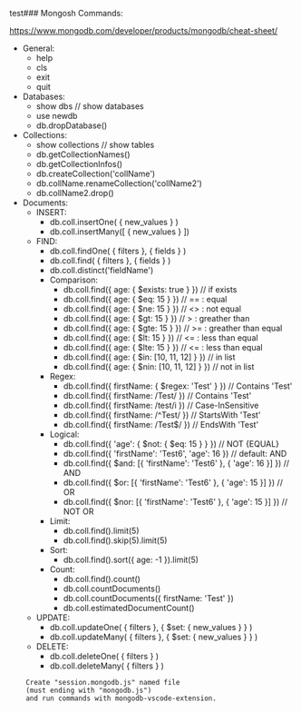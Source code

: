 test### Mongosh Commands:

https://www.mongodb.com/developer/products/mongodb/cheat-sheet/

- General:
  - help
  - cls
  - exit
  - quit
- Databases:
  - show dbs // show databases
  - use newdb
  - db.dropDatabase()
- Collections:
  - show collections // show tables
  - db.getCollectionNames()
  - db.getCollectionInfos()
  - db.createCollection('collName')
  - db.collName.renameCollection('collName2')
  - db.collName2.drop()
- Documents:
  - INSERT:
    - db.coll.insertOne( { new_values } )
    - db.coll.insertMany([ { new_values } ])
  - FIND:
    - db.coll.findOne( { filters }, { fields } )
    - db.coll.find( { filters }, { fields } )
    - db.coll.distinct('fieldName')
    - Comparison:
      - db.coll.find({ age: { $exists: true } }) // if exists
      - db.coll.find({ age: { $eq: 15 } }) // == : equal
      - db.coll.find({ age: { $ne: 15 } }) // <> : not equal
      - db.coll.find({ age: { $gt: 15 } }) // > : greather than
      - db.coll.find({ age: { $gte: 15 } }) // >= : greather than equal
      - db.coll.find({ age: { $lt: 15 } }) // <= : less than equal
      - db.coll.find({ age: { $lte: 15 } }) // <= : less than equal
      - db.coll.find({ age: { $in: [10, 11, 12] } }) // in list
      - db.coll.find({ age: { $nin: [10, 11, 12] } }) // not in list
    - Regex:
      - db.coll.find({ firstName: { $regex: 'Test' } }) // Contains 'Test'
      - db.coll.find({ firstName: /Test/ }) // Contains 'Test'
      - db.coll.find({ firstName: /test/i }) // Case-InSensitive
      - db.coll.find({ firstName: /^Test/ }) // StartsWith 'Test'
      - db.coll.find({ firstName: /Test$/ }) // EndsWith 'Test'
    - Logical:
      - db.coll.find({ 'age': { $not: { $eq: 15 } } }) // NOT {EQUAL}
      - db.coll.find({ 'firstName': 'Test6', 'age': 16 }) // default: AND
      - db.coll.find({ $and: [{ 'firstName': 'Test6' }, { 'age': 16 }] }) // AND
      - db.coll.find({ $or: [{ 'firstName': 'Test6' }, { 'age': 15 }] }) // OR
      - db.coll.find({ $nor: [{ 'firstName': 'Test6' }, { 'age': 15 }] }) // NOT OR
    - Limit:
      - db.coll.find().limit(5)
      - db.coll.find().skip(5).limit(5)
    - Sort:
      - db.coll.find().sort({ age: -1 }).limit(5)
    - Count:
      - db.coll.find().count()
      - db.coll.countDocuments()
      - db.coll.countDocuments({ firstName: 'Test' })
      - db.coll.estimatedDocumentCount()
  - UPDATE:
    - db.coll.updateOne( { filters }, { $set: { new_values } } )
    - db.coll.updateMany( { filters }, { $set: { new_values } } )
  - DELETE:
    - db.coll.deleteOne( { filters } )
    - db.coll.deleteMany( { filters } )

```
    Create "session.mongodb.js" named file
    (must ending with "mongodb.js")
    and run commands with mongodb-vscode-extension.
```
